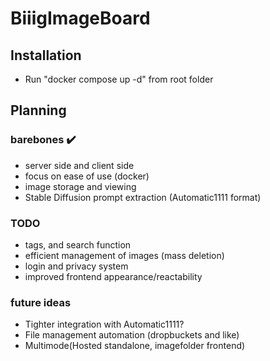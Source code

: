 # BiiigImageBoard

## Installation
- Run "docker compose up -d" from root folder

## Planning
### barebones :heavy_check_mark:
- server side and client side
- focus on ease of use (docker) 
- image storage and viewing
- Stable Diffusion prompt extraction (Automatic1111 format)

### TODO 
- tags, and search function
- efficient management of images (mass deletion)
- login and privacy system
- improved frontend appearance/reactability

### future ideas
- Tighter integration with Automatic1111? 
- File management automation (dropbuckets and like) 
- Multimode(Hosted standalone, imagefolder frontend)